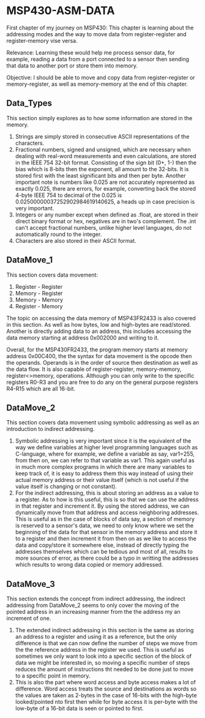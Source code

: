 # MSP430-ASM-DATA
First chapter of my journey on MSP430:
This chapter is learning about the addressing modes and the way to move 
data from register-register and register-memory vise versa.

Relevance:
Learning these would help me process sensor data, for example, reading a data from a port connected to a sensor
then sending that data to another port or store them into memory.

Objective:
I should be able to move and copy data from register-register or memory-register, as well as memory-memory
at the end of this chapter.

Data_Types
--------------------------------------------------------------------------------------------------------------------------------------------------------------------------------------------------------------------------------
This section simply explores as to how some information are stored in the memory.
1. Strings are simply stored in consecutive ASCII representations of the characters.
2. Fractional numbers, signed and unsigned, which are necessary when dealing with real-word measurements and even calculations, are stored in the IEEE 754 32-bit format. Consisting of the sign bit (0+, 1-) then the bias which is 8-bits then the exponent, all amount to the 32-bits. It is stored first with the least significant bits and then per byte. Another important note is numbers like 0.025 are not accurately represented as exactly 0.025, there are errors, for example, converting back the stored 4-byte IEEE 754 to decimal of the 0.025 is 0.02500000037252902984619140625, a heads up in case precision is very important.
3. Integers or any number except when defined as .float, are stored in their direct binary format or hex, negatives are in two's complement. The .int can't accept fractional numbers, unlike higher level languages, do not automatically round to the integer.
4. Characters are also stored in their ASCII format.

DataMove_1
--------------------------------------------------------------------------------------------------------------------------------------------------------------------------------------------------------------------------------
This section covers data movement:
1. Register - Register
2. Memory - Register
3. Memory - Memory
4. Register - Memory

The topic on accessing the data memory of MSP43FR2433 is also covered in this section. As well as how bytes, low and high-bytes are read/stored. Another is directly adding data to an address, this includes accessing the data memory starting at address 0x002000 and writing to it.

Overall, for the MSP430FR2433, the program memory starts at memory address 0x00C400, the the syntax for data movement is the opcode then the operands. Operands is in the order of source then destination as well as the data flow. It is also capable of register-register, memory-memory, register<>memory, operations. Although you can only write to the specific registers R0-R3 and you are free to do any on the general purpose registers R4-R15 which are all 16-bit.

DataMove_2
--------------------------------------------------------------------------------------------------------------------------------------------------------------------------------------------------------------------------------
This section covers data movement using symbolic addressing as well as an introduction to indirect addressing.
1. Symbolic addressing is very important since it is the equivalent of the way we define variables at higher level programming languages such as C-language, where for example, we define a variable as say, var1=255, from then on, we can refer to that variable as var1. This again useful as in much more complex programs in which there are many variables to keep track of, it is easy to address them this way instead of using their actual memory address or their value itself (which is not useful if the value itself is changing or not constant).
2. For the indirect addressing, this is about storing an address as a value to a register. As to how is this useful, this is so that we can use the address in that register and increment it. By using the stored address, we can dynamically move from that address and access neighboring addresses. This is useful as in the case of blocks of data say, a section of memory is reserved to a sensor's data, we need to only know where we set the beginning of the data for that sensor in the memory address and store it to a register and then increment it from then on as we like to access the data and copy/store it somewhere else, instead of directly typing the addresses themselves which can be tedious and most of all, results to more sources of error, as there could be a typo in writting the addresses which results to wrong data copied or memory addressed.

DataMove_3
--------------------------------------------------------------------------------------------------------------------------------------------------------------------------------------------------------------------------------
This section extends the concept from indirect addressing, the indirect addressing from DataMove_2 seems to only cover the moving of the pointed address in an increasing manner from the the address my an increment of one.
1. The extended indirect addressing in this section is the same as storing an address to a register and using it as a reference, but the only difference is that we can now define the number of steps we move from the the reference address in the register we used. This is useful as sometimes we only want to look into a specific section of the block of data we might be interested in, so moving a specific number of steps reduces the amount of instructions tht needed to be done just to move to a specific point in memory.
2. This is also the part where word access and byte access makes a lot of difference. Word access treats the source and destinations as words so the values are taken as 2-bytes in the case of 16-bits with the high-byte looked/pointed nto first then while for byte access it is per-byte with the low-byte of a 16-bit data is seen or pointed to first.
